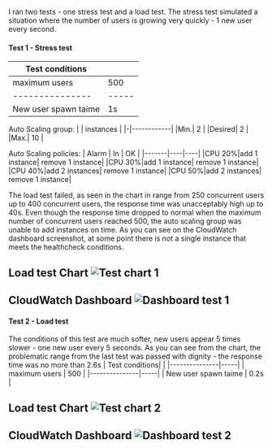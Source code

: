 I ran two tests - one stress test and a load test. The stress test simulated a situation where the number of users is growing very quickly - 1 new user every second.

#### Test 1 - Stress test
| Test conditions| |
|---------------|-----|
| maximum users | 500 |
|---------------|-----|
| New user spawn taime | 1s |

Auto Scaling group:
| | instances |
|-|------------|
|Min.| 2 |
|Desired| 2 |
|Max.| 10 |

Auto Scaling policies:
| Alarm | In | OK |
|-------|----|----|
|CPU 20%|add 1 instance| remove 1 instance|
|CPU 30%|add 1 instance| remove 1 instance|
|CPU 40%|add 2 instances| remove 1 instance|
|CPU 50%|add 2 instances| remove 1 instance|

The load test failed, as seen in the chart in range from 250 concurrent users up to 400 concurrent users, the response time was unacceptably high up to 40s.
Even though the response time dropped to normal when the maximum number of concurrent users reached 500, the auto scaling group was unable to add instances on time. As you can see on the CloudWatch dashboard screenshot, at some point there is not a single instance that meets the healthcheck conditions.

**Load test Chart**
![Test chart 1](docs/test1.png)
---

**CloudWatch Dashboard**
![Dashboard test 1](docs/Dashboard1.png)
---

#### Test 2 - Load test
The conditions of this test are much softer, new users appear 5 times slower - one new user every 5 seconds.
As you can see from the chart, the problematic range from the last test was passed with dignity - the response time was no more than 2.6s
| Test conditions| |
|---------------|-----|
| maximum users | 500 |
|---------------|-----|
| New user spawn taime | 0.2s |

**Load test Chart**
![Test chart 2](docs/test2.png)
---

**CloudWatch Dashboard**
![Dashboard test 2](docs/Dashboard2.png)
---
